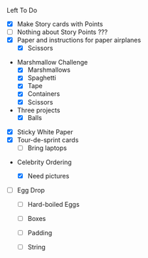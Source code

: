 Left To Do

- [x] Make Story cards with Points
- [ ] Nothing about Story Points ???
- [x] Paper and instructions for paper airplanes
  - [x] Scissors
- Marshmallow Challenge
  - [x] Marshmallows
  - [x] Spaghetti
  - [x] Tape
  - [x] Containers
  - [x] Scissors

- Three projects
    - [x] Balls

- [x] Sticky White Paper
- [x] Tour-de-sprint cards
  - [ ] Bring laptops

- Celebrity Ordering
  - [x] Need pictures


- [ ] Egg Drop
  - [ ] Hard-boiled Eggs
  - [ ] Boxes
  - [ ] Padding
  - [ ] String
  

